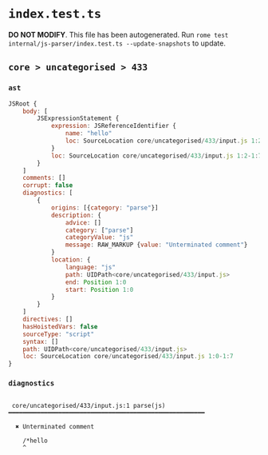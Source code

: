 # `index.test.ts`

**DO NOT MODIFY**. This file has been autogenerated. Run `rome test internal/js-parser/index.test.ts --update-snapshots` to update.

## `core > uncategorised > 433`

### `ast`

```javascript
JSRoot {
	body: [
		JSExpressionStatement {
			expression: JSReferenceIdentifier {
				name: "hello"
				loc: SourceLocation core/uncategorised/433/input.js 1:2-1:7 (hello)
			}
			loc: SourceLocation core/uncategorised/433/input.js 1:2-1:7
		}
	]
	comments: []
	corrupt: false
	diagnostics: [
		{
			origins: [{category: "parse"}]
			description: {
				advice: []
				category: ["parse"]
				categoryValue: "js"
				message: RAW_MARKUP {value: "Unterminated comment"}
			}
			location: {
				language: "js"
				path: UIDPath<core/uncategorised/433/input.js>
				end: Position 1:0
				start: Position 1:0
			}
		}
	]
	directives: []
	hasHoistedVars: false
	sourceType: "script"
	syntax: []
	path: UIDPath<core/uncategorised/433/input.js>
	loc: SourceLocation core/uncategorised/433/input.js 1:0-1:7
}
```

### `diagnostics`

```

 core/uncategorised/433/input.js:1 parse(js) ━━━━━━━━━━━━━━━━━━━━━━━━━━━━━━━━━━━━━━━━━━━━━━━━━━━━━━━

  ✖ Unterminated comment

    /*hello
    ^


```
